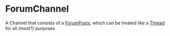 # ForumChannel

A Channel that consists of a [ForumPosts](ForumPost.md), which can be treated like a [Thread](Thread.md) for all (most?) purposes 